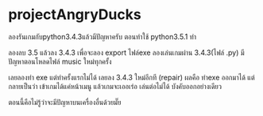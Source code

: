 # projectAngryDucks
ลองรันเกมกับpython3.4.3แล้วมีปัญหาครับ  ตอนทำใช้ python3.5.1 ทำ

ลองลบ 3.5 แล้วลง 3.4.3 เพื่อจะลอง export ไฟล์exe 
ลองเล่นเกมผ่าน 3.4.3(ไฟล์ .py) มีปัญหาตอนโหลดไฟล์ music ใหม่ทุกครั้ง 

เลยลองทำ exe แต่ทำครั้งแรกไม่ได้ เลยลง 3.4.3 ใหม่อีกที (repair)
ผลคือ ทำexe ออกมาได้ แต่กลายเป็นว่า เข้าเกมได้แค่หน้าเมนู แล้วเกมจะเออเร่อ เล่นต่อไม่ได้ บังคับออกอย่างเดียว

ตอนนี้คือไม่รู้ว่าจะมีปัญหาบนเครื่องอื่นด้วยมั๊ย
